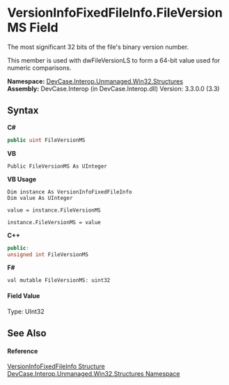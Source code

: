 # VersionInfoFixedFileInfo.FileVersionMS Field
 

The most significant 32 bits of the file's binary version number. 

 This member is used with dwFileVersionLS to form a 64-bit value used for numeric comparisons.

**Namespace:**&nbsp;<a href="N_DevCase_Interop_Unmanaged_Win32_Structures">DevCase.Interop.Unmanaged.Win32.Structures</a><br />**Assembly:**&nbsp;DevCase.Interop (in DevCase.Interop.dll) Version: 3.3.0.0 (3.3)

## Syntax

**C#**<br />
``` C#
public uint FileVersionMS
```

**VB**<br />
``` VB
Public FileVersionMS As UInteger
```

**VB Usage**<br />
``` VB Usage
Dim instance As VersionInfoFixedFileInfo
Dim value As UInteger

value = instance.FileVersionMS

instance.FileVersionMS = value
```

**C++**<br />
``` C++
public:
unsigned int FileVersionMS
```

**F#**<br />
``` F#
val mutable FileVersionMS: uint32
```


#### Field Value
Type: UInt32

## See Also


#### Reference
<a href="T_DevCase_Interop_Unmanaged_Win32_Structures_VersionInfoFixedFileInfo">VersionInfoFixedFileInfo Structure</a><br /><a href="N_DevCase_Interop_Unmanaged_Win32_Structures">DevCase.Interop.Unmanaged.Win32.Structures Namespace</a><br />